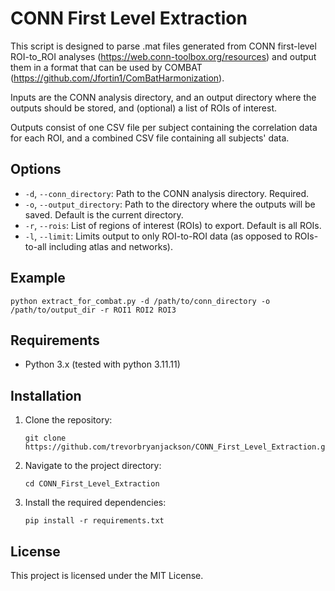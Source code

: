 # CONN First Level Extraction

This script is designed to parse .mat files generated from CONN first-level ROI-to_ROI analyses (https://web.conn-toolbox.org/resources) 
and output them in a format that can be used by COMBAT (https://github.com/Jfortin1/ComBatHarmonization). 

Inputs are the CONN analysis directory, and an output directory where the outputs should be stored, and (optional) a list of ROIs of interest.

Outputs consist of one CSV file per subject containing the correlation data for each ROI, and a combined CSV file containing all subjects' data.

## Options

- `-d`, `--conn_directory`: Path to the CONN analysis directory. Required.
- `-o`, `--output_directory`: Path to the directory where the outputs will be saved. Default is the current directory.
- `-r`, `--rois`: List of regions of interest (ROIs) to export. Default is all ROIs.
- `-l`, `--limit`: Limits output to only ROI-to-ROI data (as opposed to ROIs-to-all including atlas and networks).

## Example

```
python extract_for_combat.py -d /path/to/conn_directory -o /path/to/output_dir -r ROI1 ROI2 ROI3
```

## Requirements

- Python 3.x (tested with python 3.11.11)

## Installation

1. Clone the repository:
    ```
    git clone https://github.com/trevorbryanjackson/CONN_First_Level_Extraction.git
    ```
2. Navigate to the project directory:
    ```
    cd CONN_First_Level_Extraction
    ```
3. Install the required dependencies:
    ```
    pip install -r requirements.txt
    ```

## License

This project is licensed under the MIT License.
